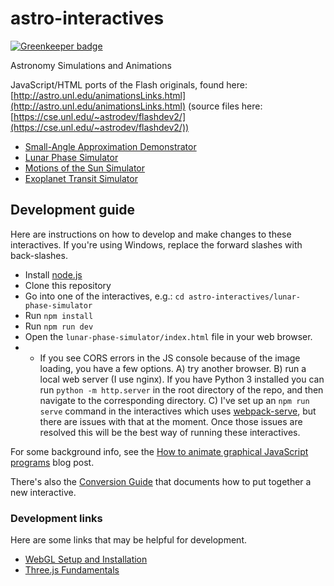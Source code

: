 # astro-interactives

[![Greenkeeper badge](https://badges.greenkeeper.io/ccnmtl/astro-interactives.svg)](https://greenkeeper.io/)

Astronomy Simulations and Animations

JavaScript/HTML ports of the Flash originals, found here: [http://astro.unl.edu/animationsLinks.html](http://astro.unl.edu/animationsLinks.html) (source files here: [https://cse.unl.edu/~astrodev/flashdev2/](https://cse.unl.edu/~astrodev/flashdev2/))

* [Small-Angle Approximation Demonstrator](https://ccnmtl.github.io/astro-interactives/small-angle-demo/)
* [Lunar Phase Simulator](https://ccnmtl.github.io/astro-interactives/lunar-phase-simulator/)
* [Motions of the Sun Simulator](https://ccnmtl.github.io/astro-interactives/sun-motion-simulator/)
* [Exoplanet Transit Simulator](https://ccnmtl.github.io/astro-interactives/exoplanet-transit-simulator/)

## Development guide

Here are instructions on how to develop and make changes to these interactives. If you're using Windows, replace the forward slashes with back-slashes.


* Install [node.js](https://nodejs.org/en/)
* Clone this repository
* Go into one of the interactives, e.g.: `cd astro-interactives/lunar-phase-simulator`
* Run `npm install`
* Run `npm run dev`
* Open the `lunar-phase-simulator/index.html` file in your web browser.
* * If you see CORS errors in the JS console because of the image loading, you have a few options. A) try another browser. B) run a local web server (I use nginx). If you have Python 3 installed you can run `python -m http.server` in the root directory of the repo, and then navigate to the corresponding directory. C)  I've set up an `npm run serve` command in the interactives which uses [webpack-serve](https://github.com/webpack-contrib/webpack-serve), but there are issues with that at the moment. Once those issues are resolved this will be the best way of running these interactives.

For some background info, see the [How to animate graphical JavaScript programs](https://compiled.ctl.columbia.edu/articles/how-to-animate-graphical-javascript-programs/) blog post.

There's also the [Conversion Guide](https://ccnmtl.github.io/astro-interactives/docs/conversion-guide.html)
 that documents how to put together a new interactive.

### Development links
Here are some links that may be helpful for development.
* [WebGL Setup and Installation](https://webglfundamentals.org/webgl/lessons/webgl-setup-and-installation.html)
* [Three.js Fundamentals](https://threejsfundamentals.org/)
